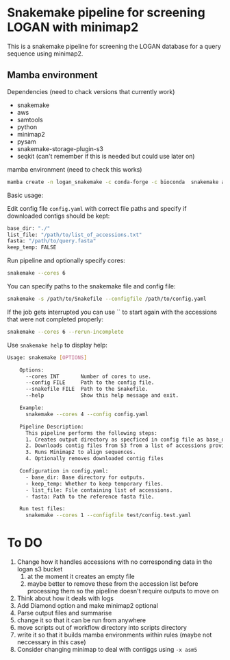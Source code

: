 # Snakemake pipeline for screening LOGAN with minimap2

This is a snakemake pipeline for screening the LOGAN database for a query sequence using minimap2.

## Mamba environment

Dependencies (need to chack versions that currently work)

- snakemake
- aws
- samtools
- python
- minimap2
- pysam
- snakemake-storage-plugin-s3
- seqkit (can't remember if this is needed but could use later on)

 mamba environment (need to check this works)
``` bash
mamba create -n logan_snakemake -c conda-forge -c bioconda  snakemake awscli minimap2 samtools seqkit snakemake-storage-plugin-s3 pysam
```

Basic usage:

Edit config file `config.yaml` with correct file paths and specify if downloaded contigs should be kept:

``` bash
base_dir: "./"
list_file: "/path/to/list_of_accessions.txt"
fasta: "/path/to/query.fasta"
keep_temp: FALSE
```

Run pipeline and optionally specify cores:

``` bash
snakemake --cores 6
```

You can specify paths to the snakemake file and config file:

``` bash
snakemake -s /path/to/Snakefile --configfile /path/to/config.yaml
```

If the job gets interrupted you can use `` to start again with the accessions that were not completed properly:

``` bash
snakemake --cores 6 --rerun-incomplete
```

Use `snakemake help` to display help:

```bash 
Usage: snakemake [OPTIONS]

    Options:
      --cores INT       Number of cores to use.
      --config FILE     Path to the config file.
      --snakefile FILE  Path to the Snakefile.
      --help            Show this help message and exit.

    Example:
      snakemake --cores 4 --config config.yaml

    Pipeline Description:
      This pipeline performs the following steps:
      1. Creates output directory as specficed in config file as base_dir.
      2. Downloads contig files from S3 from a list of accessions provided.
      3. Runs Minimap2 to align sequences.
      4. Optionally removes downloaded contig files

    Configuration in config.yaml:
      - base_dir: Base directory for outputs.
      - keep_temp: Whether to keep temporary files.
      - list_file: File containing list of accessions.
      - fasta: Path to the reference fasta file.

    Run test files:
      snakemake --cores 1 --configfile test/config.test.yaml
```
# To DO

1. Change how it handles accessions with no corresponding data in the logan s3 bucket
   1. at the moment it creates an empty file
   2. maybe better to remove these from the accession list before processing them so the pipeline doesn't require outputs to move on
2. Think about how it deals with logs
3. Add Diamond option and make minimap2 optional
4. Parse output files and summarise
5. change it so that it can be run from anywhere
6. move scripts out of workflow directory into scripts directory
7. write it so that it builds mamba environments within rules (maybe not neccessary in this case)
8. Consider changing minimap to deal with contiggs using `-x asm5`
